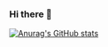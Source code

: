 ### Hi there 👋
[![Anurag's GitHub stats](https://github-readme-stats.vercel.app/api?username=kmisha&count_private=true&show_icons=true)](https://github.com/anuraghazra/github-readme-stats)
<!--
**kmisha/kmisha** is a ✨ _special_ ✨ repository because its `README.md` (this file) appears on your GitHub profile.

Here are some ideas to get you started:

- 🔭 I’m currently working on ...
- 🌱 I’m currently learning ...
- 👯 I’m looking to collaborate on ...
- 🤔 I’m looking for help with ...
- 💬 Ask me about ...
- 📫 How to reach me: ...
- 😄 Pronouns: ...
- ⚡ Fun fact: ...
-->
